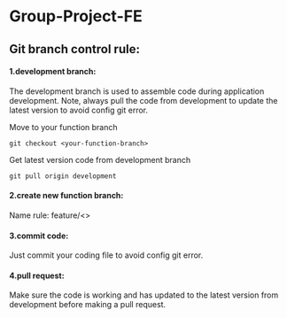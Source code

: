 # Group-Project-FE

## Git branch control rule:

#### 1.development branch:

The development branch is used to assemble code during application development. 
Note, always pull the code from development to update the latest version to avoid config git error.

Move to your function branch
```shell
git checkout <your-function-branch>
```
Get latest version code from development branch
```shell
git pull origin development
```
#### 2.create new function branch:

Name rule: feature/<<function-name>>

#### 3.commit code:

Just commit your coding file to avoid config git error.

#### 4.pull request:

Make sure the code is working and has updated to the latest version from development before making a pull request.
